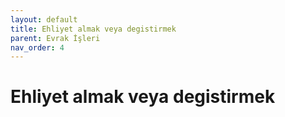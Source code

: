 ```yaml
---
layout: default
title: Ehliyet almak veya degistirmek
parent: Evrak İşleri
nav_order: 4
---
```


# Ehliyet almak veya degistirmek

[//]: # (TBD)
[//]: # (To make it as easy as possible to write documentation in plain Markdown, most UI components are styled using default Markdown elements with few additional CSS classes needed.)

[//]: # ({: .fs-6 .fw-300 })